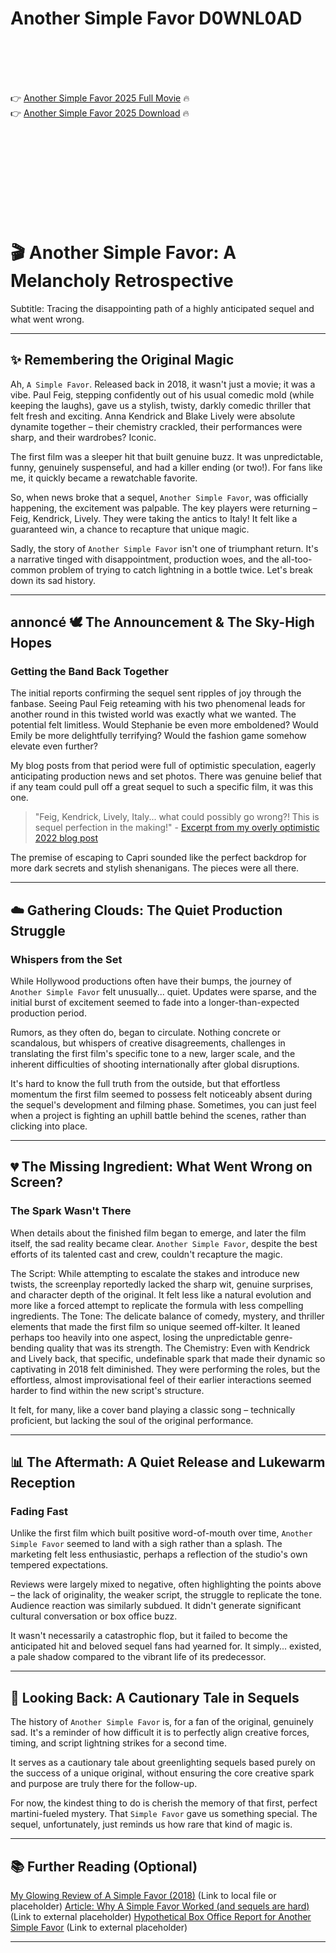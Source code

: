 # Another Simple Favor D0WNL0AD

<br><br><br><br>


👉 <a href="https://Esam-esjonliocu1979.github.io/kzrphuawct/">Another Simple Favor 2025 Full Movie</a> 🔥
<br>
👉 <a href="https://Esam-esjonliocu1979.github.io/kzrphuawct/">Another Simple Favor 2025 Download</a> 🔥


<br><br><br><br><br><br><br><br>



# 🎬 Another Simple Favor: A Melancholy Retrospective

Subtitle: Tracing the disappointing path of a highly anticipated sequel and what went wrong.

---

## ✨ Remembering the Original Magic

Ah, `A Simple Favor`. Released back in 2018, it wasn't just a movie; it was a vibe. Paul Feig, stepping confidently out of his usual comedic mold (while keeping the laughs), gave us a stylish, twisty, darkly comedic thriller that felt fresh and exciting. Anna Kendrick and Blake Lively were absolute dynamite together – their chemistry crackled, their performances were sharp, and their wardrobes? Iconic.

The first film was a sleeper hit that built genuine buzz. It was unpredictable, funny, genuinely suspenseful, and had a killer ending (or two!). For fans like me, it quickly became a rewatchable favorite.

So, when news broke that a sequel, `Another Simple Favor`, was officially happening, the excitement was palpable. The key players were returning – Feig, Kendrick, Lively. They were taking the antics to Italy! It felt like a guaranteed win, a chance to recapture that unique magic.

Sadly, the story of `Another Simple Favor` isn't one of triumphant return. It's a narrative tinged with disappointment, production woes, and the all-too-common problem of trying to catch lightning in a bottle twice. Let's break down its sad history.

---

## annoncé 🕊️ The Announcement & The Sky-High Hopes

### Getting the Band Back Together

The initial reports confirming the sequel sent ripples of joy through the fanbase. Seeing Paul Feig reteaming with his two phenomenal leads for another round in this twisted world was exactly what we wanted. The potential felt limitless. Would Stephanie be even more emboldened? Would Emily be more delightfully terrifying? Would the fashion game somehow elevate even further?

My blog posts from that period were full of optimistic speculation, eagerly anticipating production news and set photos. There was genuine belief that if any team could pull off a great sequel to such a specific film, it was this one.

> "Feig, Kendrick, Lively, Italy... what could possibly go wrong?! This is sequel perfection in the making!" - [Excerpt from my overly optimistic 2022 blog post](https://myblog.placeholder.com/original-sequel-hype)

The premise of escaping to Capri sounded like the perfect backdrop for more dark secrets and stylish shenanigans. The pieces were all there.

---

## ☁️ Gathering Clouds: The Quiet Production Struggle

### Whispers from the Set

While Hollywood productions often have their bumps, the journey of `Another Simple Favor` felt unusually... quiet. Updates were sparse, and the initial burst of excitement seemed to fade into a longer-than-expected production period.

Rumors, as they often do, began to circulate. Nothing concrete or scandalous, but whispers of creative disagreements, challenges in translating the first film's specific tone to a new, larger scale, and the inherent difficulties of shooting internationally after global disruptions.

It's hard to know the full truth from the outside, but that effortless momentum the first film seemed to possess felt noticeably absent during the sequel's development and filming phase. Sometimes, you can just feel when a project is fighting an uphill battle behind the scenes, rather than clicking into place.

---

## 💔 The Missing Ingredient: What Went Wrong on Screen?

### The Spark Wasn't There

When details about the finished film began to emerge, and later the film itself, the sad reality became clear. `Another Simple Favor`, despite the best efforts of its talented cast and crew, couldn't recapture the magic.

   The Script: While attempting to escalate the stakes and introduce new twists, the screenplay reportedly lacked the sharp wit, genuine surprises, and character depth of the original. It felt less like a natural evolution and more like a forced attempt to replicate the formula with less compelling ingredients.
   The Tone: The delicate balance of comedy, mystery, and thriller elements that made the first film so unique seemed off-kilter. It leaned perhaps too heavily into one aspect, losing the unpredictable genre-bending quality that was its strength.
   The Chemistry: Even with Kendrick and Lively back, that specific, undefinable spark that made their dynamic so captivating in 2018 felt diminished. They were performing the roles, but the effortless, almost improvisational feel of their earlier interactions seemed harder to find within the new script's structure.

It felt, for many, like a cover band playing a classic song – technically proficient, but lacking the soul of the original performance.

---

## 📊 The Aftermath: A Quiet Release and Lukewarm Reception

### Fading Fast

Unlike the first film which built positive word-of-mouth over time, `Another Simple Favor` seemed to land with a sigh rather than a splash. The marketing felt less enthusiastic, perhaps a reflection of the studio's own tempered expectations.

Reviews were largely mixed to negative, often highlighting the points above – the lack of originality, the weaker script, the struggle to replicate the tone. Audience reaction was similarly subdued. It didn't generate significant cultural conversation or box office buzz.

It wasn't necessarily a catastrophic flop, but it failed to become the anticipated hit and beloved sequel fans had yearned for. It simply... existed, a pale shadow compared to the vibrant life of its predecessor.

---

## 🤔 Looking Back: A Cautionary Tale in Sequels

The history of `Another Simple Favor` is, for a fan of the original, genuinely sad. It's a reminder of how difficult it is to perfectly align creative forces, timing, and script lightning strikes for a second time.

It serves as a cautionary tale about greenlighting sequels based purely on the success of a unique original, without ensuring the core creative spark and purpose are truly there for the follow-up.

For now, the kindest thing to do is cherish the memory of that first, perfect martini-fueled mystery. That `Simple Favor` gave us something special. The sequel, unfortunately, just reminds us how rare that kind of magic is.

---

## 📚 Further Reading (Optional)

   [My Glowing Review of A Simple Favor (2018)](/path/to/my/original-review.md) (Link to local file or placeholder)
   [Article: Why A Simple Favor Worked (and sequels are hard)](https://anothermovieblog.com/analysis/sequels-are-hard-simple-favor) (Link to external placeholder)
   [Hypothetical Box Office Report for Another Simple Favor](https://boxofficedata.placeholder/another-simple-favor-results) (Link to external placeholder)

---


